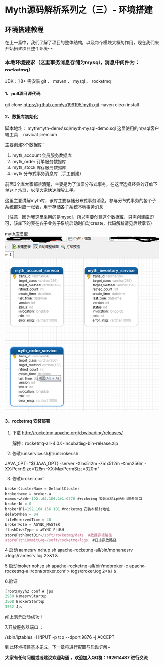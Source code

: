 # Myth源码解析系列之（三）- 环境搭建

## 环境搭建教程

在上一篇中，我们了解了项目的整体结构，以及每个模块大概的作用，现在我们来开始搭建项目整个环境~~

### 本地环境要求（这里事务消息存储为mysql，消息中间件为：rocketmq）
JDK：1.8+
需安装 git 、 maven  、 mysql 、 rocketmq

#### 1、pull项目源代码
git clone  https://github.com/yu199195/myth.git
maven clean install

#### 2、数据库初始化
脚本地址： myth\myth-demo\sql\myth-mysql-demo.sql
这里使用的mysql客户端工具： navicat premium

主要创建3个数据库：
  1. myth_account 会员服务数据库
  2. myth_order 订单服务数据库
  3. myth_stock 库存服务数据库
  4. myth 分布式事务消息库（手工创建）

  前面3个库大家都很清楚，主要是为了演示分布式事务，在这里选择经典的订单下单这个场景，以便大家快速理解上手。

  这里主要讲解myth库，该库主要存储分布式事务消息，参与分布式事务的各个子系统都对应一张表，用于存储各子系统本地事务消息

   （注意：因为我这里采用的是mysql，所以需要创建这个数据库，只需创建库即可，该库下的表在各子业务子系统启动时自动create，代码解析请见后续章节）

myth库模型
![myth-sql-model](../../img/myth-model.png)

#### 3、rocketmq 安装部署

1. 下载 http://rocketmq.apache.org/dowloading/releases/

    解押：rocketmq-all-4.0.0-incubating-bin-release.zip

2. 修改runservice.sh和runbroker.sh

  JAVA_OPT="${JAVA_OPT} -server -Xms512m -Xmx512m -Xmn256m -XX:PermSize=128m -XX:MaxPermSize=320m"

3. 修改broker.conf

 ```javascript
brokerClusterName = DefaultCluster
brokerName = broker-a
namesrvAddr=192.168.156.101:9876 #rocketmq 安装本机ip地址:服务端口
brokerId = 0
brokerIP1=192.168.156.101 #rocketmq 安装本机ip地址
deleteWhen = 04
fileReservedTime = 48
brokerRole = ASYNC_MASTER
flushDiskType = ASYNC_FLUSH
storePathRootDir=/soft/rocketmq/data  #数据存储路径
storePathCommitLog=/soft/rocketmq/logs  #日志存放路径
```
4 启动 namesrv
nohup sh apache-rocketmq-all/bin/mqnamesrv >logs/namesrv.log 2>&1 &


5 启动broker
nohup sh apache-rocketmq-all/bin/mqbroker -c apache-rocketmq-all/conf/broker.conf  > logs/broker.log 2>&1 &

6.验证
 ```javascript
[root@myyh2 conf]# jps
2930 NamesrvStartup
3508 BrokerStartup
3562 Jps
```
如上表示启动成功！


7.开放服务器端口 ：

/sbin/iptables -I INPUT -p tcp --dport 9876 -j ACCEPT

到此环境搭建基本完成，下一章将进行配置与启动详解~


<b>大家有任何问题或者建议欢迎沟通 ，欢迎加入QQ群：162614487 进行交流</b>
